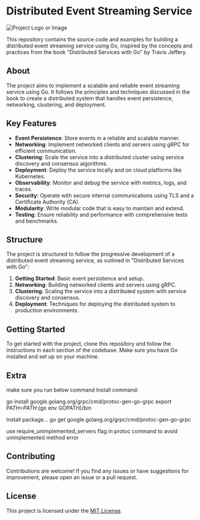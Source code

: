 # Distributed Event Streaming Service

![Project Logo or Image](link_to_image)

This repository contains the source code and examples for building a distributed event streaming service using Go, inspired by the concepts and practices from the book "Distributed Services with Go" by Travis Jeffery.

## About

The project aims to implement a scalable and reliable event streaming service using Go. It follows the principles and techniques discussed in the book to create a distributed system that handles event persistence, networking, clustering, and deployment.

## Key Features

- **Event Persistence**: Store events in a reliable and scalable manner.
- **Networking**: Implement networked clients and servers using gRPC for efficient communication.
- **Clustering**: Scale the service into a distributed cluster using service discovery and consensus algorithms.
- **Deployment**: Deploy the service locally and on cloud platforms like Kubernetes.
- **Observability**: Monitor and debug the service with metrics, logs, and traces.
- **Security**: Operate with secure internal communications using TLS and a Certificate Authority (CA).
- **Modularity**: Write modular code that is easy to maintain and extend.
- **Testing**: Ensure reliability and performance with comprehensive tests and benchmarks.

## Structure

The project is structured to follow the progressive development of a distributed event streaming service, as outlined in "Distributed Services with Go":

1. **Getting Started**: Basic event persistence and setup.
2. **Networking**: Building networked clients and servers using gRPC.
3. **Clustering**: Scaling the service into a distributed system with service discovery and consensus.
4. **Deployment**: Techniques for deploying the distributed system to production environments.

## Getting Started

To get started with the project, clone this repository and follow the instructions in each section of the codebase. Make sure you have Go installed and set up on your machine.

## Extra
make sure you run below command Install command:

go install google.golang.org/grpc/cmd/protoc-gen-go-grpc export PATH=$PATH:$(go env GOPATH)/bin

Install package... go get google.golang.org/grpc/cmd/protoc-gen-go-grpc

use require_unimplemented_servers flag in protoc command to avoid unimplemented method error

## Contributing

Contributions are welcome! If you find any issues or have suggestions for improvement, please open an issue or a pull request.

## License

This project is licensed under the [MIT License](link_to_license).

